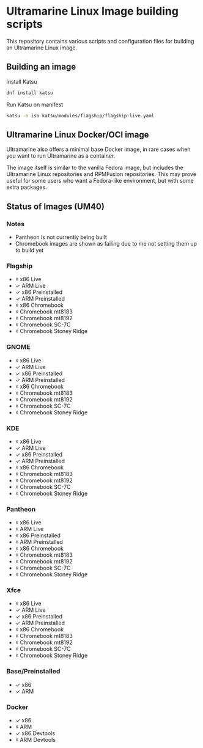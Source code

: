 # Ultramarine Linux Image building scripts

This repository contains various scripts and configuration files for building an Ultramarine Linux image.

## Building an image

Install Katsu

```bash
dnf install katsu
```

Run Katsu on manifest

```bash
katsu -o iso katsu/modules/flagship/flagship-live.yaml
```

## Ultramarine Linux Docker/OCI image

Ultramarine also offers a minimal base Docker image, in rare cases when you want to run Ultramarine as a container.

The image itself is similar to the vanilla Fedora image, but includes the Ultramarine Linux repositories and RPMFusion repositories. This may prove useful for some users who want a Fedora-like environment, but with some extra packages.

## Status of Images (UM40)

### Notes

- Pantheon is not currently being built
- Chromebook images are shown as failing due to me not setting them up to build yet

### Flagship

- ☓ x86 Live
- ✓ ARM Live
- ✓ x86 Preinstalled
- ✓ ARM Preinstalled
- ☓ x86 Chromebook
- ☓ Chromebook mt8183
- ☓ Chromebook mt8192
- ☓ Chromebook SC-7C
- ☓ Chromebook Stoney Ridge

### GNOME

- ☓ x86 Live
- ✓ ARM Live
- ✓ x86 Preinstalled
- ✓ ARM Preinstalled
- ☓ x86 Chromebook
- ☓ Chromebook mt8183
- ☓ Chromebook mt8192
- ☓ Chromebook SC-7C
- ☓ Chromebook Stoney Ridge

### KDE

- ☓ x86 Live
- ✓ ARM Live
- ✓ x86 Preinstalled
- ✓ ARM Preinstalled
- ☓ x86 Chromebook
- ☓ Chromebook mt8183
- ☓ Chromebook mt8192
- ☓ Chromebook SC-7C
- ☓ Chromebook Stoney Ridge

### Pantheon

- ☓ x86 Live
- ☓ ARM Live
- ☓ x86 Preinstalled
- ☓ ARM Preinstalled
- ☓ x86 Chromebook
- ☓ Chromebook mt8183
- ☓ Chromebook mt8192
- ☓ Chromebook SC-7C
- ☓ Chromebook Stoney Ridge

### Xfce

- ☓ x86 Live
- ✓ ARM Live
- ✓ x86 Preinstalled
- ✓ ARM Preinstalled
- ☓ x86 Chromebook
- ☓ Chromebook mt8183
- ☓ Chromebook mt8192
- ☓ Chromebook SC-7C
- ☓ Chromebook Stoney Ridge

### Base/Preinstalled

- ✓ x86
- ✓ ARM

### Docker

- ✓ x86
- ☓ ARM
- ✓ x86 Devtools
- ☓ ARM Devtools
